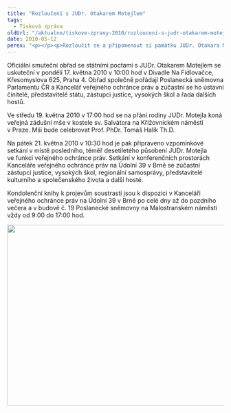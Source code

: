 ```yaml
---
title: "Rozloučení s JUDr. Otakarem Motejlem"
tags:
  - Tisková zpráva
oldUrl: "/aktualne/tiskove-zpravy-2010/rozlouceni-s-judr-otakarem-motejlem"
date: 2010-05-12
perex: "<p></p><p>Rozloučit se a připomenout si památku JUDr. Otakara Motejla bude možné na smutečním obřadu 17. 5. v Praze, zádušní mši 19. 5. v Praze a vzpomínkovém setkání 21. 5. v Brně.</p>"
---
```


<!-- imported from the old website -->

<p>Oficiální smuteční obřad se státními poctami s JUDr. Otakarem Motejlem se uskuteční v pondělí 17. května 2010 v 10:00 hod v Divadle Na Fidlovačce, Křesomyslova 625, Praha 4. Obřad společně pořádají Poslanecká sněmovna Parlamentu ČR a Kancelář veřejného ochránce práv a zúčastní se ho ústavní činitelé, představitelé státu, zástupci justice, vysokých škol a řada dalších hostů.</p><p>Ve středu 19. května 2010 v 17:00 hod se na přání rodiny JUDr. Motejla koná veřejná zádušní mše v kostele sv. Salvátora na Křižovnickém náměstí v Praze. Mši bude celebrovat Prof. PhDr. Tomáš Halík Th.D.</p><p>Na pátek 21. května 2010 v 10:30 hod je pak připraveno vzpomínkové setkání v místě posledního, téměř desetiletého působení JUDr. Motejla ve funkci veřejného ochránce práv. Setkání v konferenčních prostorách Kanceláře veřejného ochránce práv na Údolní 39 v Brně se zúčastní zástupci justice, vysokých škol, regionální samosprávy, představitelé kulturního a společenského života a další hosté.</p><p>Kondolenční knihy k projevům soustrasti jsou k dispozici v Kanceláři veřejného ochránce práv na Údolní 39 v Brně po celé dny až do pozdního večera a v budově č. 19 Poslanecké sněmovny na Malostranském náměstí vždy od 9:00 do 17:00 hod.</p><p><img src="https://www.ochrance.cz/fileadmin/user_upload/img/kondolence2.JPG" height="420" width="631" alt="" /></p>
